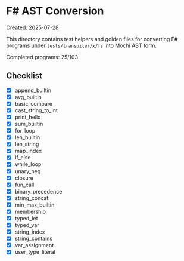 # F# AST Conversion

Created: 2025-07-28

This directory contains test helpers and golden files for converting F# programs under `tests/transpiler/x/fs` into Mochi AST form.

Completed programs: 25/103

## Checklist
- [x] append_builtin
- [x] avg_builtin
- [x] basic_compare
- [x] cast_string_to_int
- [x] print_hello
- [x] sum_builtin
- [x] for_loop
- [x] len_builtin
- [x] len_string
- [x] map_index
- [x] if_else
- [x] while_loop
- [x] unary_neg
- [x] closure
- [x] fun_call
- [x] binary_precedence
- [x] string_concat
- [x] min_max_builtin
- [x] membership
- [x] typed_let
- [x] typed_var
- [x] string_index
- [x] string_contains
- [x] var_assignment
- [x] user_type_literal
